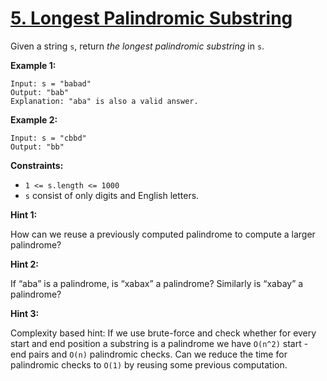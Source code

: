 # [5. Longest Palindromic Substring](https://leetcode.com/problems/longest-palindromic-substring/)

Given a string `s`, return _the longest palindromic substring_ in `s`.

**Example 1:**

    Input: s = "babad"
    Output: "bab"
    Explanation: "aba" is also a valid answer.

**Example 2:**

    Input: s = "cbbd"
    Output: "bb"

**Constraints:**

- `1 <= s.length <= 1000`
- `s` consist of only digits and English letters.

**Hint 1:**

How can we reuse a previously computed palindrome to compute a larger palindrome?

**Hint 2:**

If “aba” is a palindrome, is “xabax” a palindrome? Similarly is “xabay” a palindrome?

**Hint 3:**

Complexity based hint:
If we use brute-force and check whether for every start and end position a substring is a palindrome we have `O(n^2)` start - end pairs and `O(n)` palindromic checks. Can we reduce the time for palindromic checks to `O(1)` by reusing some previous computation.
